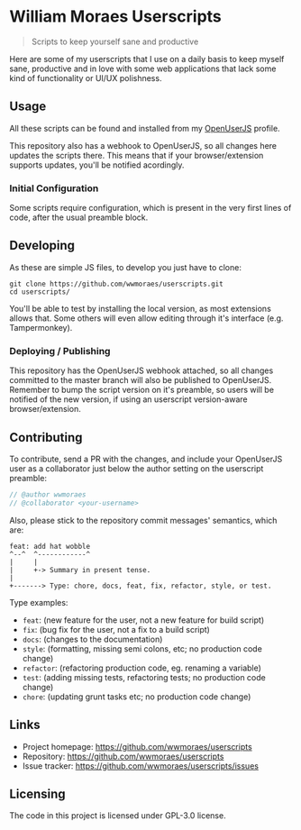 <!-- ![Logo of the project](https://raw.githubusercontent.com/jehna/readme-best-practices/master/sample-logo.png) -->

# William Moraes Userscripts

> Scripts to keep yourself sane and productive

Here are some of my userscripts that I use on a daily basis to keep myself sane, productive and in love with some web applications that lack some kind of functionality or UI/UX polishness.

## Usage

  All these scripts can be found and installed from my [OpenUserJS](https://openuserjs.org/users/wwmoraes/scripts) profile.

This repository also has a webhook to OpenUserJS, so all changes here updates the scripts there. This means that if your browser/extension supports updates, you'll be notified acordingly.

### Initial Configuration

Some scripts require configuration, which is present in the very first lines of code, after the usual preamble block.

## Developing

As these are simple JS files, to develop you just have to clone:

```shell
git clone https://github.com/wwmoraes/userscripts.git
cd userscripts/
```

You'll be able to test by installing the local version, as most extensions allows that. Some others will even allow editing through it's interface (e.g. Tampermonkey).

### Deploying / Publishing

This repository has the OpenUserJS webhook attached, so all changes committed to the master branch will also be published to OpenUserJS. Remember to bump the script version on it's preamble, so users will be notified of the new version, if using an userscript version-aware browser/extension.

## Contributing

To contribute, send a PR with the changes, and include your OpenUserJS user as a collaborator just below the author setting on the userscript preamble:

```js
// @author wwmoraes
// @collaborator <your-username>
```

Also, please stick to the repository commit messages' semantics, which are:

```text
feat: add hat wobble
^--^  ^------------^
|     |
|     +-> Summary in present tense.
|
+-------> Type: chore, docs, feat, fix, refactor, style, or test.
```

Type examples:

- `feat`: (new feature for the user, not a new feature for build script)
- `fix`: (bug fix for the user, not a fix to a build script)
- `docs`: (changes to the documentation)
- `style`: (formatting, missing semi colons, etc; no production code change)
- `refactor`: (refactoring production code, eg. renaming a variable)
- `test`: (adding missing tests, refactoring tests; no production code change)
- `chore`: (updating grunt tasks etc; no production code change)

## Links

- Project homepage: https://github.com/wwmoraes/userscripts
- Repository: https://github.com/wwmoraes/userscripts
- Issue tracker: https://github.com/wwmoraes/userscripts/issues

## Licensing

The code in this project is licensed under GPL-3.0 license.
